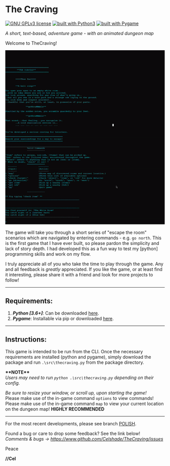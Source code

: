 # The Craving
[![GNU GPLv3 license](https://img.shields.io/badge/license-GPLv3-blue.svg)](https://github.com/Celshade/TheCraving/blob/master/LICENSE.txt)
[![built with Python3](https://img.shields.io/badge/built%20with-Python3-green.svg)](https://www.python.org/)
[![built with Pygame](https://img.shields.io/badge/built%20with-Pygame-orange.svg)](https://www.pygame.org/)

_A short, text-based, adventure game - with an animated dungeon map_

Welcome to TheCraving!

![](thecraving.gif)

The game will take you through a short series of "escape the room" scenarios
which are navigated by entering commands - e.g. `go north`. This is the first
game that I have ever built, so please pardon the simplicity and lack of story
depth. I had developed this as a fun way to test my [python] programming
skills and work on my flow.

I truly appreciate all of you who take the time to play through the game. Any
and all feedback is _greatly_ appreciated. If you like the game, or at least
find it interesting, please share it with a friend and look for more projects
to follow!
***

## Requirements:

1. _**Python [3.6+]**_: Can be downloaded [here](https://www.python.org/).
1. _**Pygame**_: Installable via pip or downloaded [here](https://www.pygame.org/).
***

## Instructions:

This game is intended to be run from the CLI. Once the necessary requirements
are installed (python and pygame), simply download the package and run
`.\src\thecraving.py` from the package directory.

**\*\*NOTE\*\*** \
_Users may need to run `python .\src\thecraving.py` depending on their config._

*Be sure to resize your window, or scroll up, upon starting the game!*\
Please make use of the in-game command `options` to view commands!\
Please make use of the in-game command `map` to view your current
location on the dungeon map! **HIGHLY RECOMMENDED**
***

For the most recent developments, please see branch [POLISH](https://github.com/Celshade/TheCraving/tree/polish).

Found a bug or care to drop some feedback? See the link below! \
_Comments & bugs -> https://www.github.com/Celshade/TheCraving/issues_

Peace

**//Cel**
